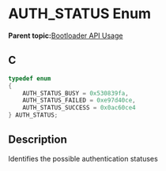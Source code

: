 # AUTH\_STATUS Enum

**Parent topic:**[Bootloader API Usage](GUID-9B3F465C-7297-4547-B7C6-3AAABEB7E261.md)

## C

```c
typedef enum
{
    AUTH_STATUS_BUSY = 0x530839fa,
    AUTH_STATUS_FAILED = 0xe97d40ce,
    AUTH_STATUS_SUCCESS = 0x0ac60ce4
} AUTH_STATUS;

```

## Description

Identifies the possible authentication statuses

